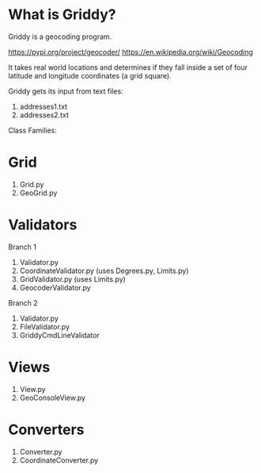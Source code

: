 What is Griddy?
===============

Griddy is a geocoding program.

https://pypi.org/project/geocoder/
https://en.wikipedia.org/wiki/Geocoding

It takes real world locations and determines if they fall
inside a set of four latitude and longitude coordinates (a grid square).

Griddy gets its input from text files:
1. addresses1.txt
2. addresses2.txt

Class Families:

Grid
====

1. Grid.py
2. GeoGrid.py

Validators
==========

Branch 1

1. Validator.py
2. CoordinateValidator.py (uses Degrees.py, Limits.py)
3. GridValidator.py       (uses Limits.py)
3. GeocoderValidator.py

Branch 2

1. Validator.py
2. FileValidator.py
3. GriddyCmdLineValidator

Views
=====

1. View.py
2. GeoConsoleView.py

Converters
==========

1. Converter.py
2. CoordinateConverter.py
